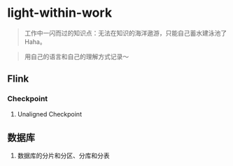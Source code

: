 # light-within-work
> 工作中一闪而过的知识点：无法在知识的海洋遨游，只能自己蓄水建泳池了Haha。

> 用自己的语言和自己的理解方式记录～

## Flink
### Checkpoint
1. Unaligned Checkpoint 
## 数据库
1. 数据库的分片和分区、分库和分表